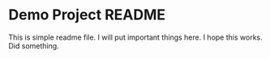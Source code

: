 # Demo Project README
This is simple readme file.
I will put important things here.
I hope this works.
Did something.
